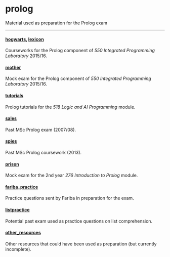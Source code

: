 # prolog

Material used as preparation for the Prolog exam

---

#### [hogwarts](hogwarts), [lexicon](lexicon)
Courseworks for the Prolog component of _550 Integrated Programming Laboratory_ 2015/16.
  
#### [mother](mother)
Mock exam for the Prolog component of _550 Integrated Programming Laboratory_ 2015/16.

#### [tutorials](tutorials)
Prolog tutorials for the _518 Logic and AI Programming_ module.

#### [sales](sales)
Past MSc Prolog exam (2007/08).

#### [spies](sales)
Past MSc Prolog coursework (2013).

#### [prison](prison)
Mock exam for the 2nd year _276 Introduction to Prolog_ module.

#### [fariba_practice](fariba_practice)
Practice questions sent by Fariba in preparation for the exam.

#### [listpractice](listpractice)
Potential past exam used as practice questions on list comprehension.

#### [other_resources](other_resources)
Other resources that could have been used as preparation (but currently incomplete).
